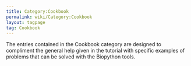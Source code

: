 ```yaml
---
title: Category:Cookbook
permalink: wiki/Category:Cookbook
layout: tagpage
tag: Cookbook
---
```


The entries contained in the Cookbook category are designed to
compliment the general help given in the tutorial with specific examples
of problems that can be solved with the Biopython tools.

